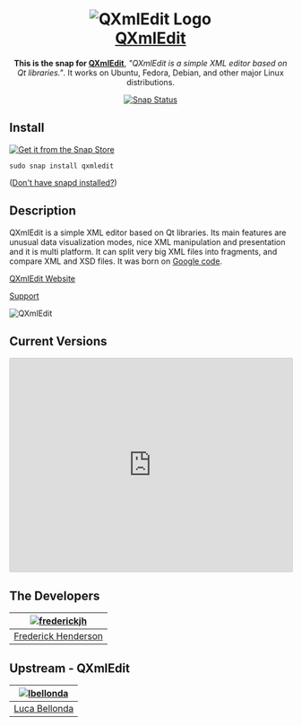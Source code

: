 <h1 align="center">
  <img src="images/logo.jpg" alt="QXmlEdit Logo">
  <br />
  <a href="http://qxmledit.org/">QXmlEdit</a>
</h1>

<p align="center"><b>This is the snap for <a href="http://qxmledit.org/">QXmlEdit</a></b>, <i>"QXmlEdit is a simple XML editor based on Qt libraries."</i>. It works on Ubuntu, Fedora, Debian, and other major Linux
distributions.</p>


<p align="center">
<a href="https://build.snapcraft.io/user/frederickjh/qxmledit"><img src="https://build.snapcraft.io/badge/frederickjh/qxmledit.svg" alt="Snap Status"></a>
</p>


## Install

[![Get it from the Snap Store](https://snapcraft.io/static/images/badges/en/snap-store-black.svg)](https://snapcraft.io/qxmledit)

    sudo snap install qxmledit

([Don't have snapd installed?](https://snapcraft.io/docs/core/install))

## Description
QXmlEdit is a simple XML editor based on Qt libraries. Its main features are unusual data visualization modes, nice XML manipulation and presentation and it is multi platform. It can split very big XML files into fragments, and compare XML and XSD files. It was born on [Google code](https://code.google.com/p/qxmledit).

[QXmlEdit Website](http://qxmledit.org)

[Support](https://github.com/lbellonda/qxmledit/issues)

![QXmlEdit](images/qxmledit-screenshot-800.png?raw=true "QXmlEdit")

## Current Versions
<iframe src="https://snapcraft.io/qxmledit/embedded?channels=true" frameborder="0" width="100%" height="380px" style="border: 1px solid #CCC; border-radius: 2px;"></iframe>

## The Developers

| [![frederickjh](https://avatars3.githubusercontent.com/u/864159?s=128&v=4)](https://github.com/frederickjh/) |
| :---: |
| [Frederick Henderson](https://github.com/frederickjh/) |

## Upstream - QXmlEdit

| [![lbellonda](https://avatars0.githubusercontent.com/u/11491048?s=400&v=4)](https://github.com/lbellonda) |
| :---: |
| [Luca Bellonda](https://github.com/lbellonda) |
